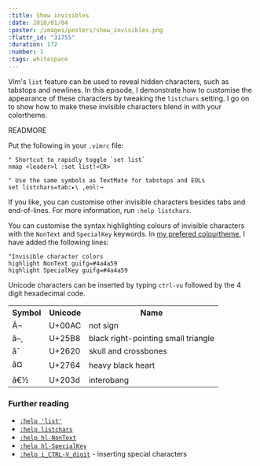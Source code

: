 ```yaml
--- 
:title: Show invisibles
:date: 2010/01/04
:poster: /images/posters/show_invisibles.png
:flattr_id: "31755"
:duration: 172
:number: 1
:tags: whitespace
---
```


Vim's `list` feature can be used to reveal hidden characters, such as tabstops and newlines. In this episode, I demonstrate how to customise the appearance of these characters by tweaking the `listchars` setting. I go on to show how to make these invisible characters blend in with your colortheme.


READMORE


Put the following in your `.vimrc` file:

```viml
" Shortcut to rapidly toggle `set list`
nmap <leader>l :set list!<CR>

" Use the same symbols as TextMate for tabstops and EOLs
set listchars=tab:▸\ ,eol:¬
```

If you like, you can customise other invisible characters besides tabs
and end-of-lines. For more information, run `:help listchars`.

You can customise the syntax highlighting colours of invisible characters with
the `NonText` and `SpecialKey` keywords. In [my prefered colourtheme][blackboard], I have added the following lines:

```viml
"Invisible character colors 
highlight NonText guifg=#4a4a59
highlight SpecialKey guifg=#4a4a59
```

Unicode characters can be inserted by typing `ctrl-vu` followed by the 4 digit hexadecimal code.

<table>
    <tr>
        <th>Symbol</th>
        <th>Unicode</th>
        <th>Name</th>
    </tr>
    <tr>
        <td class="large">Â¬</td>
        <td>U+00AC</td>
        <td>not sign</td>
    </tr>
    <tr>
        <td class="large">â–¸</td>
        <td>U+25B8</td>
        <td>black right-pointing small triangle</td>
    </tr>
    <tr>
        <td class="large">â˜ </td>
        <td>U+2620</td>
        <td>skull and crossbones</td>
    </tr>
    <tr>
        <td class="large">â¤</td>
        <td>U+2764</td>
        <td>heavy black heart</td>
    </tr>
    <tr>
        <td class="large">â€½</td>
        <td>U+203d</td>
        <td>interobang</td>
    </tr>
</table>


### Further reading

* [`:help 'list'`][list]
* [`:help listchars`][listchars]
* [`:help hl-NonText`][NonText]
* [`:help hl-SpecialKey`][SpecialKey]
* [`:help i_CTRL-V_digit`][unicode] - inserting special characters

[blackboard]: http://www.vim.org/scripts/script.php?script_id=2280
[list]: http://vimdoc.sourceforge.net/htmldoc/options.html#%27list%27
[listchars]: http://vimdoc.sourceforge.net/htmldoc/options.html#%27listchars%27
[NonText]: http://vimdoc.sourceforge.net/htmldoc/syntax.html#hl-NonText
[SpecialKey]: http://vimdoc.sourceforge.net/htmldoc/syntax.html#hl-SpecialKey
[unicode]: http://vimdoc.sourceforge.net/htmldoc/insert.html#i_CTRL-V_digit
[triangles]: http://en.wikipedia.org/wiki/Unicode_Geometric_Shapes

